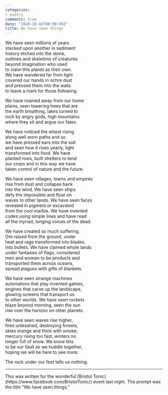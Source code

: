 ```yaml
---
categories:
- poetry
comments: true
date: "2020-10-02T00:00:00Z"
title: We have seen things
---
```

We have seen millions of years  
stacked upon another in sediment  
history etched into the stone,   
outlines and skeletons of creatures  
beyond imagination who used  
to claim this planet as their own.  
We have wandered far from light  
covered our hands in ochre dust  
and pressed them into the walls  
to leave a mark for those following.  

We have roamed away from our home   
plains, seen towering trees that are  
the earth breathing, lakes turned to  
rock by angry gods, high mountains  
where they sit and argue our fates.  

We have noticed the wheat rising  
along well worn paths and so  
we have pressed ears into the soil  
and seen how it rises yearly, light  
transformed into food. We have  
planted rows, built shelters to tend  
our crops and in this way we have  
taken control of nature and the future.  

We have seen villages, towns and empires  
rise from dust and collapse back  
into the wind. We have seen ships  
defy the impossible and float on   
waves to other lands. We have seen faces  
revealed in pigment or excavated  
from the cool marble. We have invented  
codes using simple lines and have read  
all the myriad, longing voices of the dead.  

We have created so much suffering.  
Ore raised from the ground, under   
heat and rage transformed into blades.  
Into bullets. We have claimed whole lands  
under fantasies of flags, considered  
men and women to be products and   
transported them across oceans,   
spread plagues with gifts of blankets.  

We have seen strange machines  
automatons that play invented games,  
engines that carve up the landscape,  
glowing screens that transport us   
to other worlds. We have seen rockets  
blaze beyond morning, seen the sun  
rise over the horizon on other planets.  

We have seen waves rise higher,  
fires unleashed, destroying forests,  
skies orange and thick with smoke,  
mercury rising too fast, winters no   
longer full of snow. We know this  
to be our fault as we huddle together,  
hoping we will be here to see more.  

The rock under our feet tells us nothing.
<hr />
This was written for the wonderful [Bristol Tonic](https://www.facebook.com/BristolTonic/) event last night. The prompt was the title "We have seen things."
